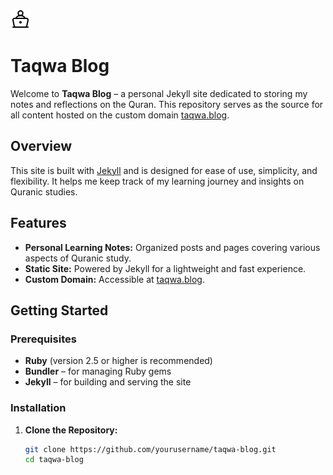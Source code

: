 ![Taqwa Blog Logo](online-study.svg)

# Taqwa Blog

Welcome to **Taqwa Blog** – a personal Jekyll site dedicated to storing my notes and reflections on the Quran. This repository serves as the source for all content hosted on the custom domain [taqwa.blog](https://taqwa.blog).

## Overview

This site is built with [Jekyll](https://jekyllrb.com/) and is designed for ease of use, simplicity, and flexibility. It helps me keep track of my learning journey and insights on Quranic studies.

## Features

- **Personal Learning Notes:** Organized posts and pages covering various aspects of Quranic study.
- **Static Site:** Powered by Jekyll for a lightweight and fast experience.
- **Custom Domain:** Accessible at [taqwa.blog](https://taqwa.blog).

## Getting Started

### Prerequisites

- **Ruby** (version 2.5 or higher is recommended)
- **Bundler** – for managing Ruby gems
- **Jekyll** – for building and serving the site

### Installation

1. **Clone the Repository:**

   ```bash
   git clone https://github.com/yourusername/taqwa-blog.git
   cd taqwa-blog

